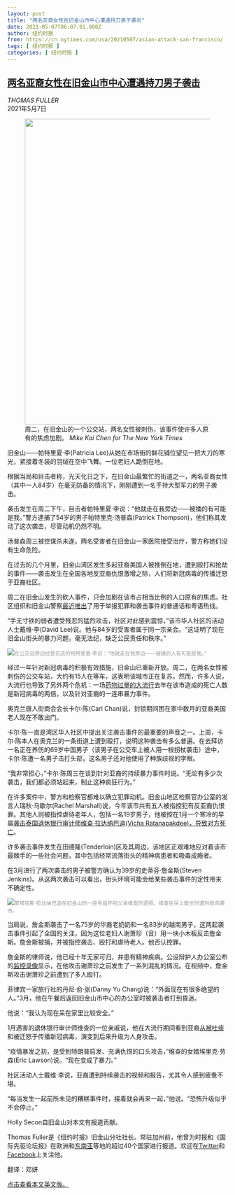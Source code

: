 ```yaml
---
layout: post
title: "两名亚裔女性在旧金山市中心遭遇持刀男子袭击"
date: 2021-05-07T06:07:01.000Z
author: 纽约时报
from: https://cn.nytimes.com/usa/20210507/asian-attack-san-francisco/
tags: [ 纽约时报 ]
categories: [ 纽约时报 ]
---
```

<!--1620367621000-->
[两名亚裔女性在旧金山市中心遭遇持刀男子袭击](https://cn.nytimes.com/usa/20210507/asian-attack-san-francisco/)
------

<div>
<address>THOMAS FULLER</address><time pudate="2021-05-07 01:57:29" datetime="2021-05-07 01:57:29">2021年5月7日</time><figure class="article-span-photo"><img src="https://static01.nyt.com/images/2021/05/05/us/05sf-attack/merlin_187339947_86c53e31-1f34-40e6-9885-af924fe547f6-master1050.jpg" width="1050" height="699"><figcaption>周二，在旧金山的一个公交站，两名女性被刺伤，该事件使许多人原有的焦虑加剧。 <cite>Mike Kai Chen for The New York Times</cite></figcaption></figure><section class="article-body"><p>旧金山——帕特里夏·李(Patricia Lee)从她在市场街的鲜花铺位望见一把大刀的寒光，紧接着冬装的羽绒在空中飞舞。一位老妇人跪倒在地。</p><p>根据当局和目击者称，光天化日之下，在旧金山最繁忙的街道之一，两名亚裔女性（其中一人84岁）在毫无防备的情况下，刚刚遭到一名手持大型军刀的男子袭击。</p><p>袭击发生在周二下午，目击者帕特里夏·李说：“他就走在我旁边——被捅的有可能是我。”警方逮捕了54岁的男子帕特里克·汤普森(Patrick Thompson)，他们称其发动了这次袭击，尽管动机仍然不明。</p><p>汤普森周三被控谋杀未遂。两名受害者在旧金山一家医院接受治疗，警方称她们没有生命危险。</p><p>在过去的几个月里，旧金山湾区发生多起亚裔美国人被推倒在地，遭到殴打和抢劫的事件——袭击发生在全国各地反亚裔仇恨激增之际，人们将新冠病毒的传播迁怒于亚裔社区。</p><p>周二在旧金山发生的砍人事件，只会加剧在该市占相当比例的人口原有的焦虑。社区组织和旧金山警察<a rel="noopener noreferrer" target="_blank" href="https://www.nbcbayarea.com/news/local/san-francisco-police-group-launch-new-hotline-amid-rise-of-anti-asian-attacks/2521043/">最近推出</a>了用于举报犯罪和袭击事件的普通话和粤语热线。</p><p>“手无寸铁的弱者遭受残忍的猛烈攻击，社区对此感到震惊，”该市华人社区的活动人士戴维·李(David Lee)说。他与84岁的受害者属于同一宗亲会。“这证明了现在旧金山街头的暴力问题，毫无法纪，缺乏公民责任和秩序。”</p><p><img src="https://static01.nyt.com/images/2021/05/05/us/05sf-attack2/merlin_187341264_917f47df-cddc-43c0-93ad-7d566ea783d6-master1050.jpg"><small style="color: #999;">在公交站旁边经营花店的帕特里夏·李说：“他就走在我旁边——被捅的人有可能是我。”</small></p><p>经过一年针对新冠病毒的积极有效措施，旧金山已重新开放。周二，在两名女性被刺伤的公交车站，大约有15人在等车，这表明该城市正在复苏。然而，许多人说，大流行也导致了另外两个危机：一场<a href="https://www.nytimes.com/2021/04/23/us/fentanyl-overdoses-san-francisco.html">药物过量的大流行</a>去年在该市造成的死亡人数是新冠病毒的两倍，以及针对亚裔的一连串暴力事件。</p><p>奥克兰唐人街商会会长卡尔·陈(Carl Chan)说，封锁期间困在家中数月的亚裔美国老人现在不敢出门。</p><p>卡尔·陈一直是湾区华人社区中提出关注袭击事件的最重要的声音之一。上周，卡尔·陈本人在奥克兰的一条街道上遭到殴打，说明这种袭击有多么普遍。在去拜访一名正在养伤的69岁中国男子（该男子在公交车上被人用一根拐杖袭击）途中，卡尔·陈遭一名男子击打头部，这名男子还对他使用了种族歧视的字眼。</p><p>“我非常担心，”卡尔·陈周三在谈到针对亚裔的持续暴力事件时说。“无论有多少次袭击，我们都必须站起来，制止这种疯狂行为。”</p><p>在许多案件中，警方和检察官都难以确立犯罪动机。旧金山地区检察官办公室的发言人瑞秋·马歇尔(Rachel Marshall)说，今年该市共有五人被指控犯有反亚裔仇恨罪。其他人则被指控虐待老年人，包括一名19岁男子，他被控在1月一个寒冷的早晨<a href="https://cn.nytimes.com/usa/20210302/asian-american-hate-crimes/" title="Link: https://cn.nytimes.com/usa/20210302/asian-american-hate-crimes/">袭击泰国退休银行审计师维查·拉达纳巴迪(Vicha Ratanapakdee)，导致对方死亡</a>。</p><p>许多袭击事件发生在田德隆(Tenderloin)区及其周边，该地区正艰难地应对着该市最棘手的一些社会问题，其中包括经常流落街头的精神病患者和吸毒成瘾者。</p><p>在3月进行了两次袭击的男子被警方确认为39岁的史蒂芬·詹金斯(Steven Jenkins)。从这两次袭击可以看出，街头环境可能会给某些袭击事件的定性带来不确定性。</p><p><img src="https://static01.nyt.com/images/2021/05/05/us/05sf-attack3/merlin_184138941_ebae6ca9-075b-4627-b2e0-3e824de860b3-master1050.jpg"><small style="color: #999;">蒙塔努斯·拉达纳巴迪在旧金山的一座寺庙怀抱父亲维查的遗照。维查在早上散步时遭到致命袭击。</small></p><p>当局说，詹金斯袭击了一名75岁的华裔老奶奶和一名83岁的越南男子，这两起袭击事件引起了全国的关注，因为这位老妇人谢萧珍（音）用一块小木板反击詹金斯。詹金斯被捕，并被指控袭击、殴打和虐待老人。他否认控罪。</p><p>詹金斯的律师说，他已经十年无家可归，并患有精神疾病。公设辩护人办公室公布的<a rel="noopener noreferrer" target="_blank" href="https://drive.google.com/file/d/1baU_5h8BlqpfMgdmR5Q7JAUT0y5v164A/view" title="Link: https://drive.google.com/file/d/1baU_5h8BlqpfMgdmR5Q7JAUT0y5v164A/view">监控录像</a>显示，在他攻击谢萧珍之前发生了一系列混乱的情况。在视频中，詹金斯攻击谢萧珍之前遭到了多人殴打。</p><p>菲律宾一家旅行社的丹尼·俞·张(Danny Yu Chang)说：“外面现在有很多绝望的人。”3月，他在午餐后返回旧金山市中心的办公室时被袭击者打到昏迷。</p><p>他说：“我认为现在呆在家里比较安全。”</p><p>1月遇害的退休银行审计师维查的一位亲戚说，他在大流行期间看到亚裔<a href="https://cn.nytimes.com/usa/20200324/coronavirus-asian-americans-attacks/" title="Link: https://cn.nytimes.com/usa/20200324/coronavirus-asian-americans-attacks/">从被吐痰</a>和被迁怒于传播新冠病毒，演变到后来升级为人身攻击。</p><p>“疫情暴发之初，是受到特朗普启发、充满仇恨的口头攻击，”维查的女婿埃里克·劳森(Eric Lawson)说。“现在变成了暴力。”</p><p>社区活动人士戴维·李说，亚裔遭到持续袭击的视频和报告，尤其令人感到疲惫不堪。</p><p>“每当发生一起前所未见的糟糕事件时，接着就会再来一起，”他说。“恐怖升级似乎不会停止。”</p></section><footer class="author-info"><p>Holly Secon自旧金山对本文有报道贡献。</p><p>Thomas Fuller是《纽约时报》旧金山分社社长。常驻加州前，他曾为时报和《国际先驱论坛报》在欧洲和<a rel="nofollow" target="_blank" href="https://www.nytimes.com/2016/02/22/world/asia/reporting-on-life-death-and-corruption-in-southeast-asia.html">东南亚</a>等地的超过40个国家进行报道。欢迎在<a rel="nofollow" target="_blank" href="https://twitter.com/thomasfullerNYT">Twitter</a>和<a rel="nofollow" target="_blank" href="https://www.facebook.com/thomas.fuller.9889">Facebook</a>上关注他。</p><p>翻译：邓妍</p><p><a rel="nofollow" target="_blank" href="https://www.nytimes.com/2021/05/05/us/asian-attack-san-francisco.html">点击查看本文英文版。</a></p></footer>
</div>
